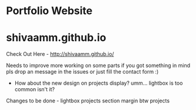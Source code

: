 # Portfolio Website

# shivaamm.github.io

Check Out Here - http://shivaamm.github.io/

Needs to improve more working on some parts if you got something in mind pls drop an message in the issues or just fill the contact form :)
* How about the new design on projects display? umm... lightbox is too common isn't it?

Changes to be done - 
lightbox
projects section margin btw projects

<!-- Personal Website repository
-will be using different libraries
-free images
-vector images

Particle.js

lightbox

freepik

lootie files

threejs and webgl learning
 -->
